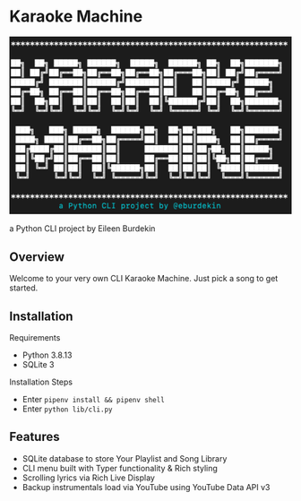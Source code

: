 # Karaoke Machine

![logo](lib/img/kmlogo.png)

a Python CLI project by Eileen Burdekin

## Overview

Welcome to your very own CLI Karaoke Machine. Just pick a song to get started.

## Installation

Requirements

- Python 3.8.13
- SQLite 3

Installation Steps

- Enter `pipenv install && pipenv shell`
- Enter `python lib/cli.py`

## Features

- SQLite database to store Your Playlist and Song Library
- CLI menu built with Typer functionality & Rich styling
- Scrolling lyrics via Rich Live Display
- Backup instrumentals load via YouTube using YouTube Data API v3
